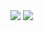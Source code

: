 

<img src="https://capsule-render.vercel.app/api?type=waving&color=auto&height=150&section=header" />

<img src="https://capsule-render.vercel.app/api?type=waving&color=auto&height=150&section=footer" />
